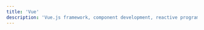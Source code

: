 ```yaml
---
title: 'Vue'
description: 'Vue.js framework, component development, reactive programming, and modern frontend development with Vue.'
---
```

